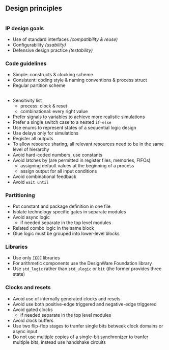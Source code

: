 ## Design principles
#
### IP design goals
- Use of standard interfaces _(compatibility & reuse)_
- Configurability _(usability)_
- Defensive design practice _(testability)_


### Code guidelines
- Simple: constructs & clocking scheme
- Consistent: coding style & naming conventions & process struct
- Regular partition scheme
##
- Sensitivity list 
  - process: clock & reset
  - combinational: every right value
- Prefer signals to variables to achieve more realistic simulations
- Prefer a single switch case to a nested `if-else`
- Use enums to represent states of a sequential logic design
- Use delays only for simulations
- Register all outputs
- To allow resource sharing, all relevant resources need to be in the same level of hierarchy
- Avoid hard-coded numbers, use constants
- Avoid latches by (are permitted in register files, memories, FIFOs)
  - assigning default values at the beginning of a process
  - assign output for all input conditions
- Avoid combinational feedback
- Avoid `wait until`

### Partitioning
- Put constant and package definition in one file
- Isolate technology specific gates in separate modules
- Avoid async logic
  - if needed separate in the top level modules
- Related combo logic in the same block
- Glue logic must be grouped into lower-level blocks

### Libraries
- Use only `IEEE` libraries
- For arithmetic components use the DesignWare Foundation library
- Use `std_logic` rather than `std_ulogic` or `bit` (the former provides three state)

### Clocks and resets 
- Avoid use of internally generated clocks and resets
- Avoid use both positive-edge triggered and negative-edge triggered
- Avoid gated clocks
  - if needed separate in the top level modules
- Avoid clock buffers
- Use two flip-flop stages to tranfer single bits betweek clock domains or async input
- Do not use multiple copies of a single-bit synchronizer to tranfer multiple bits, instead use handshake circuits
